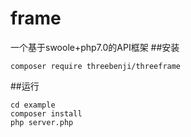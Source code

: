 # frame
一个基于swoole+php7.0的API框架
##安装

    composer require threebenji/threeframe

##运行

    cd example
    composer install
    php server.php
    